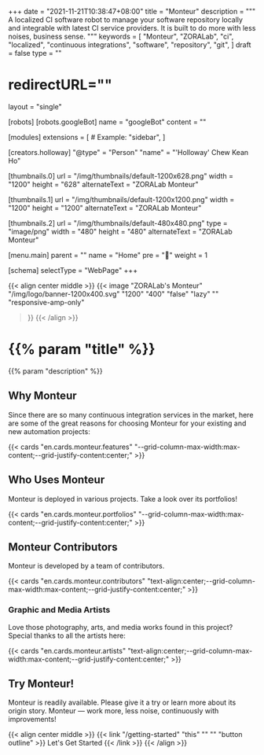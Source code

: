 +++
date = "2021-11-21T10:38:47+08:00"
title = "Monteur"
description = """
A localized CI software robot to manage your software repository locally and
integrable with latest CI service providers. It is built to do more with less
noises, business sense.
"""
keywords = [
	"Monteur",
	"ZORALab",
	"ci",
	"localized",
	"continuous integrations",
	"software",
	"repository",
	"git",
]
draft = false
type = ""
# redirectURL=""
layout = "single"


[robots]
[robots.googleBot]
name = "googleBot"
content = ""


[modules]
extensions = [
	# Example: "sidebar",
]


[creators.holloway]
"@type" = "Person"
"name" = "'Holloway' Chew Kean Ho"


[thumbnails.0]
url = "/img/thumbnails/default-1200x628.png"
width = "1200"
height = "628"
alternateText = "ZORALab Monteur"

[thumbnails.1]
url = "/img/thumbnails/default-1200x1200.png"
width = "1200"
height = "1200"
alternateText = "ZORALab Monteur"

[thumbnails.2]
url = "/img/thumbnails/default-480x480.png"
type = "image/png"
width = "480"
height = "480"
alternateText = "ZORALab Monteur"


[menu.main]
parent = ""
name = "Home"
pre = "💠"
weight = 1


[schema]
selectType = "WebPage"
+++

{{< align center middle >}}
{{< image "ZORALab's Monteur"
	"/img/logo/banner-1200x400.svg"
	"1200"
	"400"
	"false"
	"lazy"
	""
	"responsive-amp-only"
>}}
{{< /align >}}

# {{% param "title" %}}
{{% param "description" %}}




## Why Monteur
Since there are so many continuous integration services in the market, here are
some of the great reasons for choosing Monteur for your existing and new
automation projects:

{{< cards "en.cards.monteur.features"
	"--grid-column-max-width:max-content;--grid-justify-content:center;" >}}




## Who Uses Monteur
Monteur is deployed in various projects. Take a look over its portfolios!

{{< cards "en.cards.monteur.portfolios"
	"--grid-column-max-width:max-content;--grid-justify-content:center;" >}}




## Monteur Contributors
Monteur is developed by a team of contributors.

{{< cards "en.cards.monteur.contributors"
	"text-align:center;--grid-column-max-width:max-content;--grid-justify-content:center;" >}}



### Graphic and Media Artists
Love those photography, arts, and media works found in this project? Special
thanks to all the artists here:

{{< cards "en.cards.monteur.artists"
	"text-align:center;--grid-column-max-width:max-content;--grid-justify-content:center;" >}}




## Try Monteur!
Monteur is readily available. Please give it a try or learn more about its
origin story. Monteur — work more, less noise, continuously with improvements!

{{< align center middle >}}
{{< link "/getting-started" "this" "" "" "button outline" >}}
Let's Get Started
{{< /link >}}
{{< /align >}}
